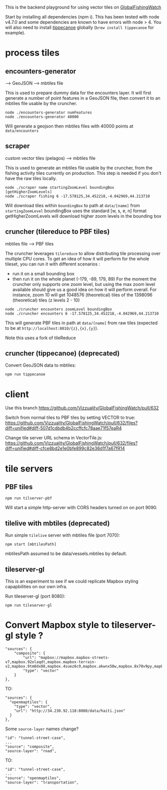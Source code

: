 This is the backend playground for using vector tiles on <a href="https://github.com/Vizzuality">GlobalFishingWatch</a>

Start by installing all dependencies (npm i). This has been tested with node v4.7.0 and some dependencies are known to have errors with node > 4.
You will also need to install <a href="https://github.com/mapbox/tippecanoe">tippecanoe</a> globally (`brew install tippecanoe` for example).

# process tiles

## encounters-generator

--> GeoJSON --> mbtiles file

This is used to prepare dummy data for the encounters layer.
It will first generate a number of point features in a GeoJSON file, then convert it to an mbtiles file usable by the cruncher.

```
node ./encounters-generator numFeatures
node ./encounters-generator 40000
```

Will generate a geojson then mbtiles files with 40000 points at `data/encounters`


## scraper

custom vector tiles (pelagos) --> mbtiles file

This is used to generate an mbtiles file usable by the cruncher, from the fishing activity tiles currently on production.
This step is needed if you don't have the raw tiles locally.

```
node ./scraper name startingZoomLevel boundingBox [getHigherZoomLevels]
node ./scraper fishing 6 -17.578125,34.452218,-4.042969,44.213710

```
Will download tiles within `boundingBox` to path at `data/[name]` from `startingZoomLevel`
boundingBox uses the standard [w, s, e, n] format
getHigherZoomLevels will download higher zoom levels in the bounding box


## cruncher (tilereduce to PBF tiles)

mbtiles file --> PBF tiles

The cruncher leverages `tilereduce` to allow distributing tile processing over multiple CPU cores.
To get an idea of how it will perform for the whole tileset, you can run it with different scenarios :
- run it on a small bounding box
- then run it on the whole planet (-179, -89, 179, 89)
For the moment the cruncher only supports one zoom level, but using the max zoom level available should give us a good idea on how it will perform overall. For instance, zoom 10 will get 1048576 (theoretical) tiles of the 1398096 (theoretical) tiles (z levels 2 - 10)

```
node ./cruncher encounters zoomLevel boundingBox
node ./cruncher encounters 6 -17.578125,34.452218,-4.042969,44.213710
```

This will generate PBF tiles in path at `data/[name]` from raw tiles (expected to be at `http://localhost:8010/{z},{x},{y}`).

Note this uses a fork of tileReduce

## cruncher (tippecanoe) (deprecated)

Convert GeoJSON data to mbtiles:
```
npm run tippecanoe
```



# client

Use this branch https://github.com/Vizzuality/GlobalFishingWatch/pull/632

Switch from normal tiles to PBF tiles by setting VECTOR to true:
https://github.com/Vizzuality/GlobalFishingWatch/pull/632/files?diff=unified#diff-507d1cdbdb4b2ccffcfc78aae71f57eaR4

Change tile server URL schema in VectorTile.js:
https://github.com/Vizzuality/GlobalFishingWatch/pull/632/files?diff=unified#diff-cfce8bd2e1e0bfe899c82e36d1f7a67fR14


# tile servers

## PBF tiles

```
npm run tilserver-pbf
```

Will start a simple http-server with CORS headers turned on on port 9090.

## tilelive with mbtiles (deprecated)

Run simple `tilelive` server with mbtiles file (port 7070):
```
npm start [mbtilesPath]
```

mbtilesPath assumed to be data/vessels.mbtiles by default.

## tileserver-gl

This is an experiment to see if we could replicate Mapbox styling capapbilities on our own infra.

Run tileserver-gl (port 8080):
```
npm run tileserver-gl
```



# Convert Mapbox style to tileserver-gl style ?

```
"sources": {
    "composite": {
        "url": "mapbox://mapbox.mapbox-streets-v7,mapbox.92olaqdt,mapbox.mapbox-terrain-v2,mapbox.9tm8dx88,mapbox.4suez6c9,mapbox.akwnx50w,mapbox.8x70v9py,mapbox.b1l3wqbs,mapbox.cc9j0p61,mapbox.d4advw8k",
        "type": "vector"
    }
},
```
TO:
```
"sources": {
  "openmaptiles": {
    "type": "vector",
    "url": "http://34.230.92.118:8080/data/haiti.json"
  }
},
```


Some `source-layer` names change?

```
"id": "tunnel-street-case",
...
"source": "composite",
"source-layer": "road",
```
TO:
```
"id": "tunnel-street-case",
...
"source": "openmaptiles",
"source-layer": "transportation",
```
